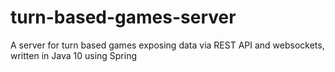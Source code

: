 # turn-based-games-server
A server for turn based games exposing data via REST API and websockets, written in Java 10 using Spring
